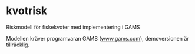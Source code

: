 # kvotrisk
Riskmodell för fiskekvoter med implementering i GAMS

Modellen kräver programvaran GAMS (www.gams.com), demoversionen är tillräcklig.